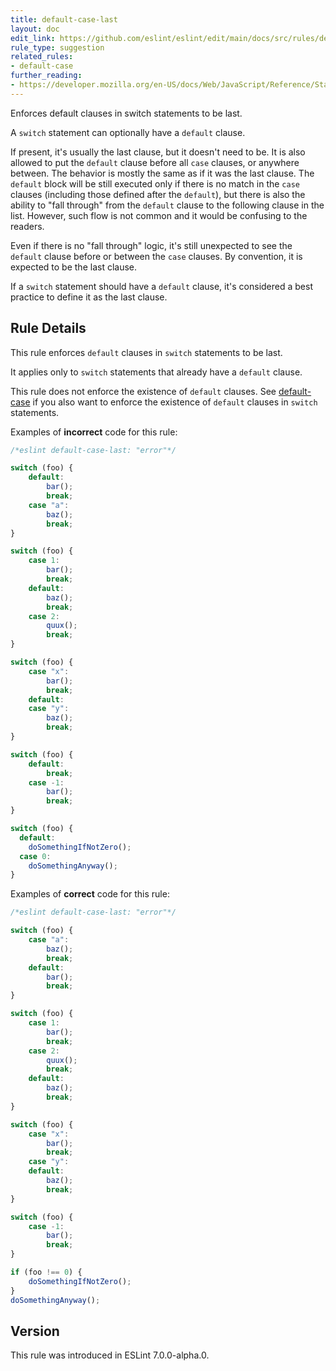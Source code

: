 ```yaml
---
title: default-case-last
layout: doc
edit_link: https://github.com/eslint/eslint/edit/main/docs/src/rules/default-case-last.md
rule_type: suggestion
related_rules:
- default-case
further_reading:
- https://developer.mozilla.org/en-US/docs/Web/JavaScript/Reference/Statements/switch
---
```


Enforces default clauses in switch statements to be last.

A `switch` statement can optionally have a `default` clause.

If present, it's usually the last clause, but it doesn't need to be. It is also allowed to put the `default` clause before all `case` clauses, or anywhere between. The behavior is mostly the same as if it was the last clause. The `default` block will be still executed only if there is no match in the `case` clauses (including those defined after the `default`), but there is also the ability to "fall through" from the `default` clause to the following clause in the list. However, such flow is not common and it would be confusing to the readers.

Even if there is no "fall through" logic, it's still unexpected to see the `default` clause before or between the `case` clauses. By convention, it is expected to be the last clause.

If a `switch` statement should have a `default` clause, it's considered a best practice to define it as the last clause.

## Rule Details

This rule enforces `default` clauses in `switch` statements to be last.

It applies only to `switch` statements that already have a `default` clause.

This rule does not enforce the existence of `default` clauses. See [default-case](default-case) if you also want to enforce the existence of `default` clauses in `switch` statements.

Examples of **incorrect** code for this rule:

```js
/*eslint default-case-last: "error"*/

switch (foo) {
    default:
        bar();
        break;
    case "a":
        baz();
        break;
}

switch (foo) {
    case 1:
        bar();
        break;
    default:
        baz();
        break;
    case 2:
        quux();
        break;
}

switch (foo) {
    case "x":
        bar();
        break;
    default:
    case "y":
        baz();
        break;
}

switch (foo) {
    default:
        break;
    case -1:
        bar();
        break;
}

switch (foo) {
  default:
    doSomethingIfNotZero();
  case 0:
    doSomethingAnyway();
}
```

Examples of **correct** code for this rule:

```js
/*eslint default-case-last: "error"*/

switch (foo) {
    case "a":
        baz();
        break;
    default:
        bar();
        break;
}

switch (foo) {
    case 1:
        bar();
        break;
    case 2:
        quux();
        break;
    default:
        baz();
        break;
}

switch (foo) {
    case "x":
        bar();
        break;
    case "y":
    default:
        baz();
        break;
}

switch (foo) {
    case -1:
        bar();
        break;
}

if (foo !== 0) {
    doSomethingIfNotZero();
}
doSomethingAnyway();
```

## Version

This rule was introduced in ESLint 7.0.0-alpha.0.
